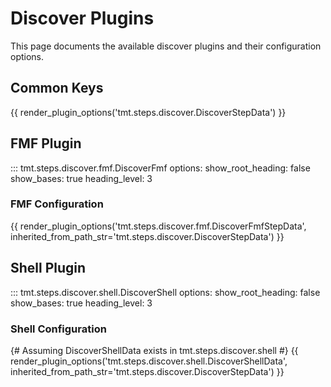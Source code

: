 # Discover Plugins

This page documents the available discover plugins and their configuration options.

## Common Keys

{{ render_plugin_options('tmt.steps.discover.DiscoverStepData') }}

## FMF Plugin

::: tmt.steps.discover.fmf.DiscoverFmf
    options:
      show_root_heading: false
      show_bases: true
      heading_level: 3

### FMF Configuration

{{ render_plugin_options('tmt.steps.discover.fmf.DiscoverFmfStepData', inherited_from_path_str='tmt.steps.discover.DiscoverStepData') }}

## Shell Plugin

::: tmt.steps.discover.shell.DiscoverShell
    options:
      show_root_heading: false
      show_bases: true
      heading_level: 3

### Shell Configuration
{# Assuming DiscoverShellData exists in tmt.steps.discover.shell #}
{{ render_plugin_options('tmt.steps.discover.shell.DiscoverShellData', inherited_from_path_str='tmt.steps.discover.DiscoverStepData') }}
